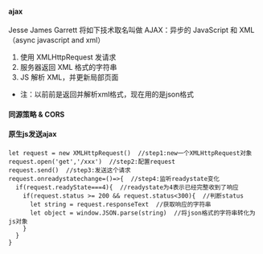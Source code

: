 #### ajax
Jesse James Garrett 将如下技术取名叫做 AJAX：异步的 JavaScript 和 XML
（async javascript and xml）

1. 使用 XMLHttpRequest 发请求
2. 服务器返回 XML 格式的字符串
3. JS 解析 XML，并更新局部页面
* 注：以前前是返回并解析xml格式，现在用的是json格式

#### 同源策略 & CORS

#### 原生js发送ajax
```
let request = new XMLHttpRequest()  //step1:new一个XMLHttpRequest对象
request.open('get','/xxx')  //step2:配置request
request.send()  //step3:发送这个请求
request.onreadystatechange=()=>{  //step4:监听readystate变化
  if(request.readyState===4){  //readystate为4表示已经完整收到了响应
    if(request.status >= 200 && request.status<300){  //判断status
      let string = request.responseText  //获取响应的字符串
      let object = window.JSON.parse(string)  //将json格式的字符串转化为js对象
    }
  }
}
```